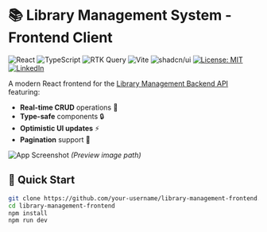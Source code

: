 # 📚 Library Management System - Frontend Client

![React](https://img.shields.io/badge/React-18.2.0-blue?logo=react)
![TypeScript](https://img.shields.io/badge/TypeScript-5.0.0-blue?logo=typescript)
![RTK Query](https://img.shields.io/badge/RTK_Query-2.0.0-purple?logo=redux)
![Vite](https://img.shields.io/badge/Vite-4.0.0-yellow?logo=vite)
![shadcn/ui](https://img.shields.io/badge/shadcn/ui-0.5.0-black?logo=radixui)
[![License: MIT](https://img.shields.io/badge/License-MIT-green.svg)](https://opensource.org/licenses/MIT)
[![LinkedIn](https://img.shields.io/badge/Connect-LinkedIn-blue?logo=linkedin)](https://www.linkedin.com/in/golam-mustafa-masud)

A modern React frontend for the [Library Management Backend API](https://library-management-api-swart.vercel.app) featuring:

- **Real-time CRUD** operations 📖
- **Type-safe** components 🔒
- **Optimistic UI updates** ⚡
- **Pagination** support 🔢

![App Screenshot](./assets/app_screen_shot.png) *(Preview image path)*

## 🚀 Quick Start

```bash
git clone https://github.com/your-username/library-management-frontend.git
cd library-management-frontend
npm install
npm run dev

